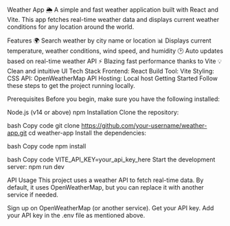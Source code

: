 Weather App 🌦️
A simple and fast weather application built with React and Vite. This app fetches real-time weather data and displays current weather conditions for any location around the world.

Features
🌍 Search weather by city name or location
📊 Displays current temperature, weather conditions, wind speed, and humidity
🕑 Auto updates based on real-time weather API
⚡️ Blazing fast performance thanks to Vite
💡 Clean and intuitive UI
Tech Stack
Frontend: React
Build Tool: Vite
Styling: CSS
API: OpenWeatherMap API 
Hosting: Local host
Getting Started
Follow these steps to get the project running locally.

Prerequisites
Before you begin, make sure you have the following installed:

Node.js (v14 or above)
npm 
Installation
Clone the repository:

bash
Copy code
git clone https://github.com/your-username/weather-app.git
cd weather-app
Install the dependencies:

bash
Copy code
npm install

bash
Copy code
VITE_API_KEY=your_api_key_here
Start the development server:
npm run dev

API Usage
This project uses a weather API to fetch real-time data. By default, it uses OpenWeatherMap, but you can replace it with another service if needed.

Sign up on OpenWeatherMap (or another service).
Get your API key.
Add your API key in the .env file as mentioned above.

